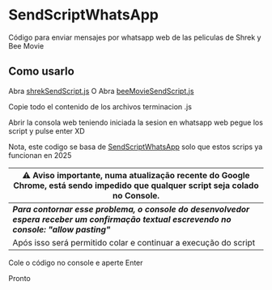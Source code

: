 # SendScriptWhatsApp

Código para enviar mensajes por whatsapp web de las peliculas de Shrek y Bee Movie

## Como usarlo

Abra [shrekSendScript.js](https://github.com/EdgarVRP/SendScriptWhatsApp/blob/main/shrekSendScript.js)
O
Abra [beeMovieSendScript.js](https://github.com/EdgarVRP/SendScriptWhatsApp/blob/main/beeMovieSendScript.js)

Copie todo el contenido de los archivos terminacion .js

Abrir la consola web teniendo iniciada la sesion en whatsapp web pegue los script y pulse enter XD

Nota, este codigo se basa de [SendScriptWhatsApp](https://github.com/Matt-Fontes/SendScriptWhatsApp) solo que estos scrips ya funcionan en 2025


|  ⚠️ Aviso importante, numa atualização recente do Google Chrome, está sendo impedido que qualquer script seja colado no Console.|
|--|
|  ***Para contornar esse problema, o console do desenvolvedor espera receber um confirmação textual escrevendo no console: "allow pasting"***| 
|Após isso será permitido colar e continuar a execução do script|


Cole o código no console e aperte Enter

Pronto

